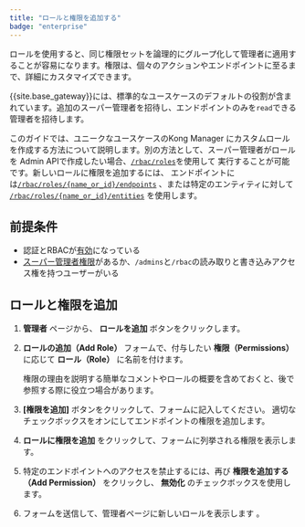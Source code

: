 ```yaml
---
title: "ロールと権限を追加する"
badge: "enterprise"
---
```

ロールを使用すると、同じ権限セットを論理的にグループ化して管理者に適用することが容易になります。権限は、個々のアクションやエンドポイントに至るまで、詳細にカスタマイズできます。


{{site.base_gateway}}には、標準的なユースケースのデフォルトの役割が含まれています。追加のスーパー管理者を招待し、エンドポイントのみを`read`できる管理者を招待します。

このガイドでは、ユニークなユースケースのKong
Manager にカスタムロールを作成する方法について説明します。別の方法として、スーパー管理者がロールを
Admin APIで作成したい場合、[`/rbac/roles`](/gateway/api/admin-ee/latest/#/rbac/post-rbac-roles)を使用して
実行することが可能です。新しいロールに権限を追加するには、
エンドポイントには[`/rbac/roles/{name_or_id}/endpoints`](/gateway/api/admin-ee/latest/#/rbac/post-rbac-roles-name_or_id-endpoints)
、または特定のエンティティに対して
[`/rbac/roles/{name_or_id}/entities`](/gateway/api/admin-ee/latest/#/rbac/post-rbac-roles-name_or_id-entities)
を使用します。

前提条件
----

* 認証とRBACが[有効](/gateway/{{page.release}}/kong-manager/auth/rbac/enable/)になっている
* [スーパー管理者権限](/gateway/{{page.release}}/kong-manager/auth/super-admin/)があるか、`/admins`と`/rbac`の読み取りと書き込みアクセス権を持つユーザーがいる

ロールと権限を追加
---------

1. **管理者** ページから、 **ロールを追加** ボタンをクリックします。

2. **ロールの追加（Add Role）** フォームで、付与したい **権限（Permissions）** に応じて **ロール（Role）** に名前を付けます。

   権限の理由を説明する簡単なコメントやロールの概要を含めておくと、後で参照する際に役立つ場合があります。
3. **\[権限を追加\]** ボタンをクリックして、フォームに記入してください。
   適切なチェックボックスをオンにしてエンドポイントの権限を追加します。

4. **ロールに権限を追加** をクリックして、フォームに列挙される権限を表示します。

5. 特定のエンドポイントへのアクセスを禁止するには、再び **権限を追加する（Add Permission）** をクリックし、 **無効化** のチェックボックスを使用します。

6. フォームを送信して、管理者ページに新しいロールを表示します
   。

